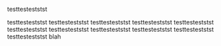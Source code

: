 testtesteststst

testtesteststst
testtesteststst
testtesteststst
testtesteststst
testtesteststst
testtesteststst
testtesteststst
testtesteststst
testtesteststst
testtesteststst
testtesteststst
blah